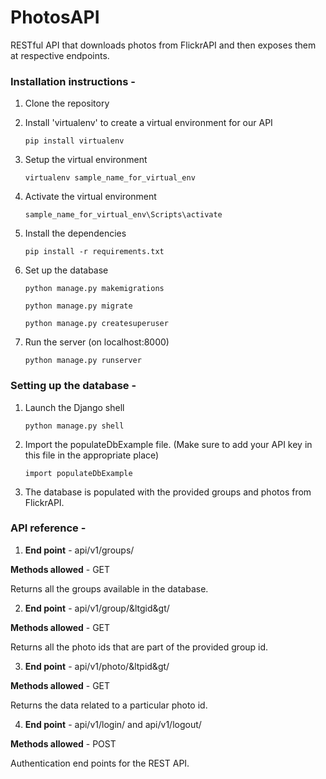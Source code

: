 # PhotosAPI

RESTful API that downloads photos from FlickrAPI and then exposes them at respective endpoints.

### Installation instructions - 

1. Clone the repository

2. Install 'virtualenv' to create a virtual environment for our API

   `pip install virtualenv`

3. Setup the virtual environment

   `virtualenv sample_name_for_virtual_env`

4. Activate the virtual environment

   `sample_name_for_virtual_env\Scripts\activate`

5. Install the dependencies

   `pip install -r requirements.txt`

6. Set up the database

   `python manage.py makemigrations`

   `python manage.py migrate`

   `python manage.py createsuperuser`

7. Run the server (on localhost:8000)

   `python manage.py runserver`
   
### Setting up the database -

1. Launch the Django shell
	
	`python manage.py shell`

2. Import the populateDbExample file. (Make sure to add your API key in this file in the appropriate place)

	`import populateDbExample`

3. The database is populated with the provided groups and photos from FlickrAPI.		

### API reference - 

1. **End point** - api/v1/groups/

**Methods allowed** - GET

Returns all the groups available in the database.

2. **End point** - api/v1/group/&ltgid&gt/

**Methods allowed** - GET

Returns all the photo ids that are part of the provided group id.

3. **End point** - api/v1/photo/&ltpid&gt/

**Methods allowed** - GET

Returns the data related to a particular photo id.

4. **End point** - api/v1/login/ and api/v1/logout/ 

**Methods allowed** - POST

Authentication end points for the REST API.